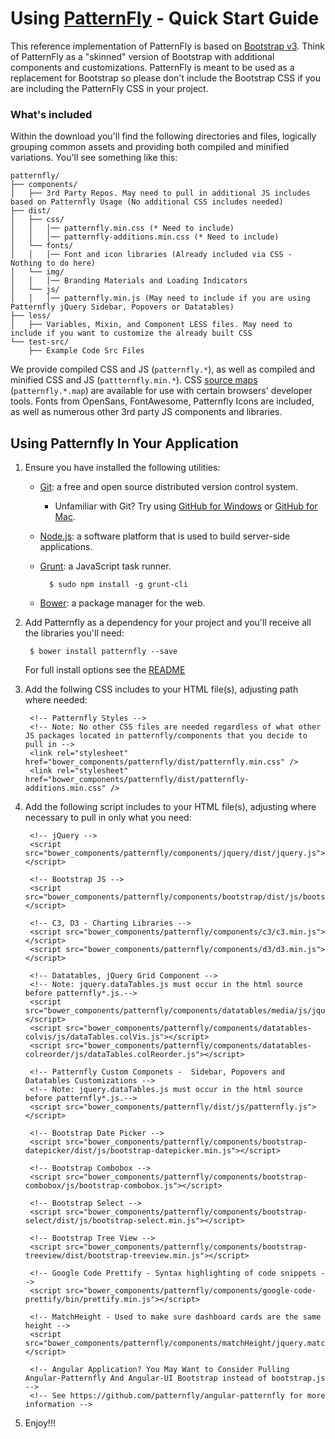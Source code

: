 # Using [PatternFly](https://www.patternfly.org) - Quick Start Guide

This reference implementation of PatternFly is based on [Bootstrap v3](http://getbootstrap.com/).  Think of PatternFly as a "skinned" version of Bootstrap with additional components and customizations. PatternFly is meant to be used as a replacement for Bootstrap so please don't include the Bootstrap CSS if you are including the PatternFly CSS in your project. 

### What's included

Within the download you'll find the following directories and files, logically grouping common assets and providing both compiled and minified variations. You'll see something like this:

```
patternfly/
├── components/
│   ├── 3rd Party Repos. May need to pull in additional JS includes based on Patternfly Usage (No additional CSS includes needed)
├── dist/
│   ├── css/
│   │   │── patternfly.min.css (* Need to include)
│   │   │── patternfly-additions.min.css (* Need to include)
│   └── fonts/
│   │   │── Font and icon libraries (Already included via CSS - Nothing to do here)
│   └── img/
│   │   │── Branding Materials and Loading Indicators
│   └── js/
│   │   │── patternfly.min.js (May need to include if you are using Patternfly jQuery Sidebar, Popovers or Datatables)  
├── less/
│   ├── Variables, Mixin, and Component LESS files. May need to include if you want to customize the already built CSS
└── test-src/
    ├── Example Code Src Files
```

We provide compiled CSS and JS (`patternfly.*`), as well as compiled and minified CSS and JS (`pattternfly.min.*`). CSS [source maps](https://developer.chrome.com/devtools/docs/css-preprocessors) (`patternfly.*.map`) are available for use with certain browsers' developer tools. Fonts from OpenSans, FontAwesome, Patternfly Icons are included, as well as numerous other 3rd party JS components and libraries.

## Using Patternfly In Your Application

1. Ensure you have installed the following utilities:
    - [Git](http://git-scm.com/downloads): a free and open source distributed version control system.
        - Unfamiliar with Git? Try using [GitHub for Windows](https://windows.github.com/) or [GitHub for Mac](https://mac.github.com/).
    - [Node.js](http://nodejs.org/download/): a software platform that is used to build server-side applications.
    - [Grunt](http://gruntjs.com/getting-started): a JavaScript task runner.

            $ sudo npm install -g grunt-cli

    - [Bower](http://bower.io/#installing-bower): a package manager for the web.

2. Add Patternfly as a dependency for your project and you'll receive all the libraries you'll need:

        $ bower install patternfly --save

    For full install options see the [README](README.md)

3. Add the follwing CSS includes to your HTML file(s), adjusting path where needed:

        <!-- Patternfly Styles -->
        <!-- Note: No other CSS files are needed regardless of what other JS packages located in patternfly/components that you decide to pull in -->
        <link rel="stylesheet" href="bower_components/patternfly/dist/patternfly.min.css" />
        <link rel="stylesheet" href="bower_components/patternfly/dist/patternfly-additions.min.css" />

4. Add the following script includes to your HTML file(s), adjusting where necessary to pull in only what you need:

        <!-- jQuery -->
        <script src="bower_components/patternfly/components/jquery/dist/jquery.js"></script>

        <!-- Bootstrap JS -->
        <script src="bower_components/patternfly/components/bootstrap/dist/js/bootstrap.js"></script>

        <!-- C3, D3 - Charting Libraries -->
        <script src="bower_components/patternfly/components/c3/c3.min.js"></script>
        <script src="bower_components/patternfly/components/d3/d3.min.js"></script>

        <!-- Datatables, jQuery Grid Component -->
        <!-- Note: jquery.dataTables.js must occur in the html source before patternfly*.js.-->
        <script src="bower_components/patternfly/components/datatables/media/js/jquery.dataTables.js"></script>
        <script src="bower_components/patternfly/components/datatables-colvis/js/dataTables.colVis.js"></script>
        <script src="bower_components/patternfly/components/datatables-colreorder/js/dataTables.colReorder.js"></script>

        <!-- Patternfly Custom Componets -  Sidebar, Popovers and Datatables Customizations -->
        <!-- Note: jquery.dataTables.js must occur in the html source before patternfly*.js.-->
        <script src="bower_components/patternfly/dist/js/patternfly.js"></script>

        <!-- Bootstrap Date Picker -->
        <script src="bower_components/patternfly/components/bootstrap-datepicker/dist/js/bootstrap-datepicker.min.js"></script>

        <!-- Bootstrap Combobox -->
        <script src="bower_components/patternfly/components/bootstrap-combobox/js/bootstrap-combobox.js"></script>

        <!-- Bootstrap Select -->
        <script src="bower_components/patternfly/components/bootstrap-select/dist/js/bootstrap-select.min.js"></script>

        <!-- Bootstrap Tree View -->
        <script src="bower_components/patternfly/components/bootstrap-treeview/dist/bootstrap-treeview.min.js"></script>

        <!-- Google Code Prettify - Syntax highlighting of code snippets -->
        <script src="bower_components/patternfly/components/google-code-prettify/bin/prettify.min.js"></script>

        <!-- MatchHeight - Used to make sure dashboard cards are the same height -->
        <script src="bower_components/patternfly/components/matchHeight/jquery.matchHeight.js"></script>

        <!-- Angular Application? You May Want to Consider Pulling Angular-Patternfly And Angular-UI Bootstrap instead of bootstrap.js -->
        <!-- See https://github.com/patternfly/angular-patternfly for more information -->

5. Enjoy!!!
